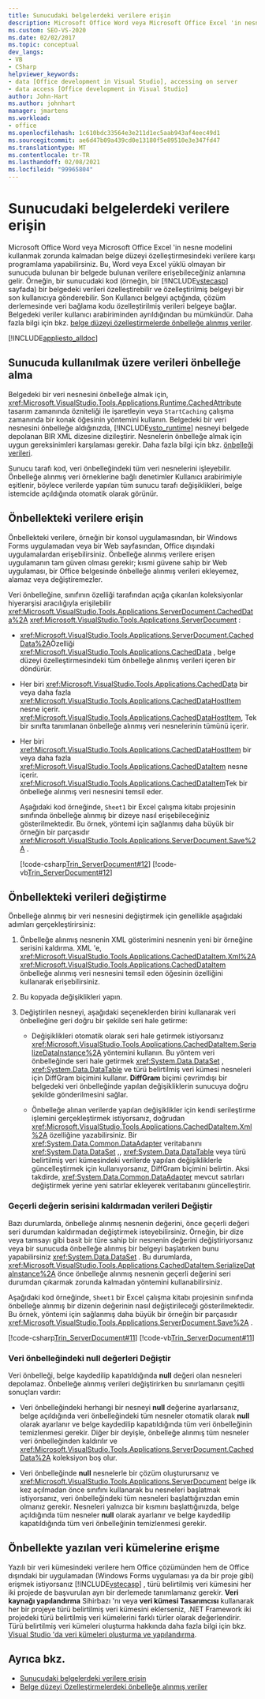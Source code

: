 ```yaml
---
title: Sunucudaki belgelerdeki verilere erişin
description: Microsoft Office Word veya Microsoft Office Excel 'in nesne modelini kullanmak zorunda kalmadan belge düzeyi özelleştirmesindeki verilerle nasıl programlama yapabileceğinizi öğrenin.
ms.custom: SEO-VS-2020
ms.date: 02/02/2017
ms.topic: conceptual
dev_langs:
- VB
- CSharp
helpviewer_keywords:
- data [Office development in Visual Studio], accessing on server
- data access [Office development in Visual Studio]
author: John-Hart
ms.author: johnhart
manager: jmartens
ms.workload:
- office
ms.openlocfilehash: 1c610bdc33564e3e211d1ec5aab943af4eec49d1
ms.sourcegitcommit: ae6d47b09a439cd0e13180f5e89510e3e347fd47
ms.translationtype: MT
ms.contentlocale: tr-TR
ms.lasthandoff: 02/08/2021
ms.locfileid: "99965804"
---
```

# <a name="access-data-in-documents-on-the-server"></a>Sunucudaki belgelerdeki verilere erişin
  Microsoft Office Word veya Microsoft Office Excel 'in nesne modelini kullanmak zorunda kalmadan belge düzeyi özelleştirmesindeki verilere karşı programlama yapabilirsiniz. Bu, Word veya Excel yüklü olmayan bir sunucuda bulunan bir belgede bulunan verilere erişebileceğiniz anlamına gelir. Örneğin, bir sunucudaki kod (örneğin, bir [!INCLUDE[vstecasp](../sharepoint/includes/vstecasp-md.md)] sayfada) bir belgedeki verileri özelleştirebilir ve özelleştirilmiş belgeyi bir son kullanıcıya gönderebilir. Son Kullanıcı belgeyi açtığında, çözüm derlemesinde veri bağlama kodu özelleştirilmiş verileri belgeye bağlar. Belgedeki veriler kullanıcı arabiriminden ayrıldığından bu mümkündür. Daha fazla bilgi için bkz. [belge düzeyi özelleştirmelerde önbelleğe alınmış veriler](../vsto/cached-data-in-document-level-customizations.md).

 [!INCLUDE[appliesto_alldoc](../vsto/includes/appliesto-alldoc-md.md)]

## <a name="cache-data-for-use-on-a-server"></a>Sunucuda kullanılmak üzere verileri önbelleğe alma
 Belgedeki bir veri nesnesini önbelleğe almak için, <xref:Microsoft.VisualStudio.Tools.Applications.Runtime.CachedAttribute> tasarım zamanında özniteliği ile işaretleyin veya `StartCaching` çalışma zamanında bir konak öğesinin yöntemini kullanın. Belgedeki bir veri nesnesini önbelleğe aldığınızda, [!INCLUDE[vsto_runtime](../vsto/includes/vsto-runtime-md.md)] nesneyi belgede depolanan BIR XML dizesine dizileştirir. Nesnelerin önbelleğe almak için uygun gereksinimleri karşılaması gerekir. Daha fazla bilgi için bkz. [önbelleği verileri](../vsto/caching-data.md).

 Sunucu tarafı kod, veri önbelleğindeki tüm veri nesnelerini işleyebilir. Önbelleğe alınmış veri örneklerine bağlı denetimler Kullanıcı arabirimiyle eşitlenir, böylece verilerde yapılan tüm sunucu tarafı değişiklikleri, belge istemcide açıldığında otomatik olarak görünür.

## <a name="access-data-in-the-cache"></a>Önbellekteki verilere erişin
 Önbellekteki verilere, örneğin bir konsol uygulamasından, bir Windows Forms uygulamadan veya bir Web sayfasından, Office dışındaki uygulamalardan erişebilirsiniz. Önbelleğe alınmış verilere erişen uygulamanın tam güven olması gerekir; kısmi güvene sahip bir Web uygulaması, bir Office belgesinde önbelleğe alınmış verileri ekleyemez, alamaz veya değiştiremezler.

 Veri önbelleğine, sınıfının özelliği tarafından açığa çıkarılan koleksiyonlar hiyerarşisi aracılığıyla erişilebilir <xref:Microsoft.VisualStudio.Tools.Applications.ServerDocument.CachedData%2A> <xref:Microsoft.VisualStudio.Tools.Applications.ServerDocument> :

- <xref:Microsoft.VisualStudio.Tools.Applications.ServerDocument.CachedData%2A>Özelliği <xref:Microsoft.VisualStudio.Tools.Applications.CachedData> , belge düzeyi özelleştirmesindeki tüm önbelleğe alınmış verileri içeren bir döndürür.

- Her biri <xref:Microsoft.VisualStudio.Tools.Applications.CachedData> bir veya daha fazla <xref:Microsoft.VisualStudio.Tools.Applications.CachedDataHostItem> nesne içerir. <xref:Microsoft.VisualStudio.Tools.Applications.CachedDataHostItem>, Tek bir sınıfta tanımlanan önbelleğe alınmış veri nesnelerinin tümünü içerir.

- Her biri <xref:Microsoft.VisualStudio.Tools.Applications.CachedDataHostItem> bir veya daha fazla <xref:Microsoft.VisualStudio.Tools.Applications.CachedDataItem> nesne içerir. <xref:Microsoft.VisualStudio.Tools.Applications.CachedDataItem>Tek bir önbelleğe alınmış veri nesnesini temsil eder.

  Aşağıdaki kod örneğinde, `Sheet1` bir Excel çalışma kitabı projesinin sınıfında önbelleğe alınmış bir dizeye nasıl erişebileceğiniz gösterilmektedir. Bu örnek, yöntemi için sağlanmış daha büyük bir örneğin bir parçasıdır <xref:Microsoft.VisualStudio.Tools.Applications.ServerDocument.Save%2A> .

  [!code-csharp[Trin_ServerDocument#12](../vsto/codesnippet/CSharp/Trin_ServerDocument/Form1.cs#12)]
  [!code-vb[Trin_ServerDocument#12](../vsto/codesnippet/VisualBasic/Trin_ServerDocument/Form1.vb#12)]

## <a name="modify-data-in-the-cache"></a>Önbellekteki verileri değiştirme
 Önbelleğe alınmış bir veri nesnesini değiştirmek için genellikle aşağıdaki adımları gerçekleştirirsiniz:

1. Önbelleğe alınmış nesnenin XML gösterimini nesnenin yeni bir örneğine serisini kaldırma. XML 'e, <xref:Microsoft.VisualStudio.Tools.Applications.CachedDataItem.Xml%2A> <xref:Microsoft.VisualStudio.Tools.Applications.CachedDataItem> önbelleğe alınmış veri nesnesini temsil eden öğesinin özelliğini kullanarak erişebilirsiniz.

2. Bu kopyada değişiklikleri yapın.

3. Değiştirilen nesneyi, aşağıdaki seçeneklerden birini kullanarak veri önbelleğine geri doğru bir şekilde seri hale getirme:

    - Değişiklikleri otomatik olarak seri hale getirmek istiyorsanız <xref:Microsoft.VisualStudio.Tools.Applications.CachedDataItem.SerializeDataInstance%2A> yöntemini kullanın. Bu yöntem veri önbelleğinde  seri hale getirmek <xref:System.Data.DataSet> , <xref:System.Data.DataTable> ve türü belirtilmiş veri kümesi nesneleri için DiffGram biçimini kullanır. **DiffGram** biçimi çevrimdışı bir belgedeki veri önbelleğinde yapılan değişikliklerin sunucuya doğru şekilde gönderilmesini sağlar.

    - Önbelleğe alınan verilerde yapılan değişiklikler için kendi serileştirme işlemini gerçekleştirmek istiyorsanız, doğrudan <xref:Microsoft.VisualStudio.Tools.Applications.CachedDataItem.Xml%2A> özelliğine yazabilirsiniz. Bir  <xref:System.Data.Common.DataAdapter> veritabanını <xref:System.Data.DataSet> ,, <xref:System.Data.DataTable> veya türü belirtilmiş veri kümesindeki verilerde yapılan değişikliklerle güncelleştirmek için kullanıyorsanız, DiffGram biçimini belirtin. Aksi takdirde, <xref:System.Data.Common.DataAdapter> mevcut satırları değiştirmek yerine yeni satırlar ekleyerek veritabanını güncelleştirir.

### <a name="modify-data-without-deserializing-the-current-value"></a>Geçerli değerin serisini kaldırmadan verileri Değiştir
 Bazı durumlarda, önbelleğe alınmış nesnenin değerini, önce geçerli değeri seri durumdan kaldırmadan değiştirmek isteyebilirsiniz. Örneğin, bir dize veya tamsayı gibi basit bir türe sahip bir nesnenin değerini değiştiriyorsanız veya bir sunucuda önbelleğe alınmış bir belgeyi başlatırken bunu yapabilirsiniz <xref:System.Data.DataSet> . Bu durumlarda, <xref:Microsoft.VisualStudio.Tools.Applications.CachedDataItem.SerializeDataInstance%2A> önce önbelleğe alınmış nesnenin geçerli değerini seri durumdan çıkarmak zorunda kalmadan yöntemini kullanabilirsiniz.

 Aşağıdaki kod örneğinde, `Sheet1` bir Excel çalışma kitabı projesinin sınıfında önbelleğe alınmış bir dizenin değerinin nasıl değiştirileceği gösterilmektedir. Bu örnek, yöntemi için sağlanmış daha büyük bir örneğin bir parçasıdır <xref:Microsoft.VisualStudio.Tools.Applications.ServerDocument.Save%2A> .

 [!code-csharp[Trin_ServerDocument#11](../vsto/codesnippet/CSharp/Trin_ServerDocument/Form1.cs#11)]
 [!code-vb[Trin_ServerDocument#11](../vsto/codesnippet/VisualBasic/Trin_ServerDocument/Form1.vb#11)]

### <a name="modify-null-values-in-the-data-cache"></a>Veri önbelleğindeki null değerleri Değiştir
 Veri önbelleği, belge kaydedilip kapatıldığında **null** değeri olan nesneleri depolamaz. Önbelleğe alınmış verileri değiştirirken bu sınırlamanın çeşitli sonuçları vardır:

- Veri önbelleğindeki herhangi bir nesneyi **null** değerine ayarlarsanız, belge açıldığında veri önbelleğindeki tüm nesneler otomatik olarak **null** olarak ayarlanır ve belge kaydedilip kapatıldığında tüm veri önbelleğinin temizlenmesi gerekir. Diğer bir deyişle, önbelleğe alınmış tüm nesneler veri önbelleğinden kaldırılır ve <xref:Microsoft.VisualStudio.Tools.Applications.ServerDocument.CachedData%2A> koleksiyon boş olur.

- Veri önbelleğinde **null** nesnelerle bir çözüm oluşturursanız ve <xref:Microsoft.VisualStudio.Tools.Applications.ServerDocument> belge ilk kez açılmadan önce sınıfını kullanarak bu nesneleri başlatmak istiyorsanız, veri önbelleğindeki tüm nesneleri başlattığınızdan emin olmanız gerekir. Nesneleri yalnızca bir kısmını başlattığınızda, belge açıldığında tüm nesneler **null** olarak ayarlanır ve belge kaydedilip kapatıldığında tüm veri önbelleğinin temizlenmesi gerekir.

## <a name="access-typed-datasets-in-the-cache"></a>Önbellekte yazılan veri kümelerine erişme
 Yazılı bir veri kümesindeki verilere hem Office çözümünden hem de Office dışındaki bir uygulamadan (Windows Forms uygulaması ya da bir proje gibi) erişmek istiyorsanız [!INCLUDE[vstecasp](../sharepoint/includes/vstecasp-md.md)] , türü belirtilmiş veri kümesini her iki projede de başvurulan ayrı bir derlemede tanımlamanız gerekir. **Veri kaynağı yapılandırma** Sihirbazı 'nı veya **veri kümesi Tasarımcısı** kullanarak her bir projeye türü belirtilmiş veri kümesini eklerseniz, .NET Framework iki projedeki türü belirtilmiş veri kümelerini farklı türler olarak değerlendirir. Türü belirtilmiş veri kümeleri oluşturma hakkında daha fazla bilgi için bkz. [Visual Studio 'da veri kümeleri oluşturma ve yapılandırma](../data-tools/create-and-configure-datasets-in-visual-studio.md).

## <a name="see-also"></a>Ayrıca bkz.

- [Sunucudaki belgelerdeki verilere erişin](../vsto/accessing-data-in-documents-on-the-server.md)
- [Belge düzeyi Özelleştirmelerdeki önbelleğe alınmış veriler](../vsto/cached-data-in-document-level-customizations.md)